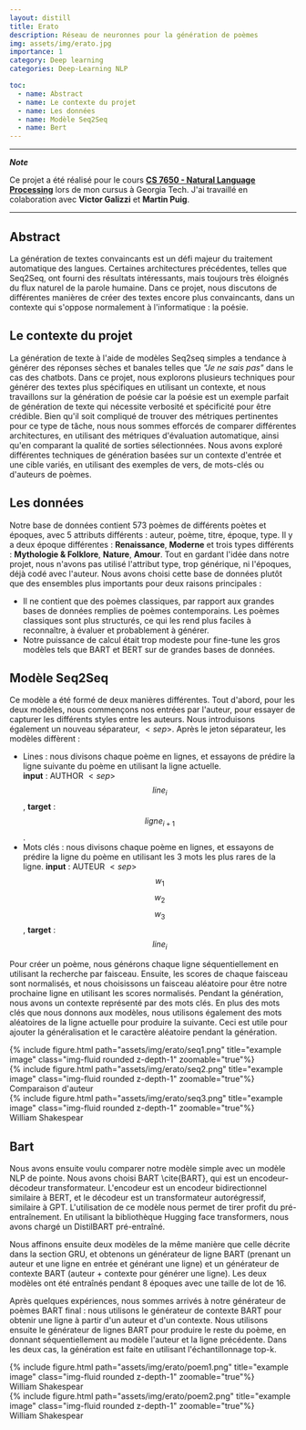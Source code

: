 ```yaml
---
layout: distill
title: Erato
description: Réseau de neuronnes pour la génération de poèmes 
img: assets/img/erato.jpg
importance: 1
category: Deep learning
categories: Deep-Learning NLP

toc:
  - name: Abstract
  - name: Le contexte du projet
  - name: Les données
  - name: Modèle Seq2Seq
  - name: Bert
---
```


***

***Note***

Ce projet a été réalisé pour le cours [**CS 7650 - Natural Language Processing**](https://cocoxu.github.io/CS7650_fall2021/) lors de mon cursus à Georgia Tech. J'ai travaillé en colaboration avec **Victor Galizzi** et **Martin Puig**.

***

## Abstract

La génération de textes convaincants est un défi majeur du traitement automatique des langues. Certaines architectures précédentes, telles que Seq2Seq, ont fourni des résultats intéressants, mais toujours très éloignés du flux naturel de la parole humaine. Dans ce projet, nous discutons de différentes manières de créer des textes encore plus convaincants, dans un contexte qui s'oppose normalement à l'informatique : la poésie. 

## Le contexte du projet

La génération de texte à l'aide de modèles Seq2seq simples a tendance à générer des réponses sèches et banales telles que *"Je ne sais pas"* dans le cas des chatbots. Dans ce projet, nous explorons plusieurs techniques pour générer des textes plus spécifiques en utilisant un contexte, et nous travaillons sur la génération de poésie car la poésie est un exemple parfait de génération de texte qui nécessite verbosité et spécificité pour être crédible. Bien qu'il soit compliqué de trouver des métriques pertinentes pour ce type de tâche, nous nous sommes efforcés de comparer différentes architectures, en utilisant des métriques d'évaluation automatique, ainsi qu'en comparant la qualité de sorties sélectionnées. Nous avons exploré différentes techniques de génération basées sur un contexte d'entrée et une cible variés, en utilisant des exemples de vers, de mots-clés ou d'auteurs de poèmes.

## Les données

Notre base de données contient 573 poèmes de différents poètes et époques, avec 5 attributs différents : auteur, poème, titre, époque, type. Il y a deux époque différentes : **Renaissance**, **Moderne** et trois types différents : **Mythologie & Folklore**, **Nature**, **Amour**. Tout en gardant l'idée dans notre projet, nous n'avons pas utilisé l'attribut type, trop générique, ni l'époques, déjà codé avec l'auteur. 
Nous avons choisi cette base de données plutôt que des ensembles plus importants pour deux raisons principales :

- Il ne contient que des poèmes classiques, par rapport aux grandes bases de données remplies de poèmes contemporains. Les poèmes classiques sont plus structurés, ce qui les rend plus faciles à reconnaître, à évaluer et probablement à générer.
- Notre puissance de calcul était trop modeste pour fine-tune les gros modèles tels que BART et BERT sur de grandes bases de données.


## Modèle Seq2Seq

Ce modèle a été formé de deux manières différentes. Tout d'abord, pour les deux modèles, nous commençons nos entrées par l'auteur, pour essayer de capturer les différents styles entre les auteurs. Nous introduisons également un nouveau séparateur, $<sep>$.
Après le jeton séparateur, les modèles diffèrent : 
- Lines : nous divisons chaque poème en lignes, et essayons de prédire la ligne suivante du poème en utilisant la ligne actuelle.   
   **input** : AUTHOR $<sep>$ $$line_i$$, **target** : $$ligne_{i+1}$$.
- Mots clés : nous divisons chaque poème en lignes, et essayons de prédire la ligne du poème en utilisant les 3 mots les plus rares de la ligne. **input** : AUTEUR $<sep>$ $$w_1$$ $$w_2$$ $$w_3$$, **target** : $$line_{i}$$


Pour créer un poème, nous générons chaque ligne séquentiellement en utilisant la recherche par faisceau. Ensuite, les scores de chaque faisceau sont normalisés, et nous choisissons un faisceau aléatoire pour être notre prochaine ligne en utilisant les scores normalisés. Pendant la génération, nous avons un contexte représenté par des mots clés.
En plus des mots clés que nous donnons aux modèles, nous utilisons également des mots aléatoires de la ligne actuelle pour produire la suivante. Ceci est utile pour ajouter la généralisation et le caractère aléatoire pendant la génération.

<div class="row">
    <div class="col-sm mt-3 mt-md-0">
        {% include figure.html path="assets/img/erato/seq1.png" title="example image" class="img-fluid rounded z-depth-1" zoomable="true"%}
    </div>
    <div class="col-sm mt-3 mt-md-0">
        {% include figure.html path="assets/img/erato/seq2.png" title="example image" class="img-fluid rounded z-depth-1" zoomable="true"%}
    </div>
</div>
<div class="caption">
Comparaison d'auteur
</div>

<div class="row">
    <div class="col-sm mt-3 mt-md-0">
        {% include figure.html path="assets/img/erato/seq3.png" title="example image" class="img-fluid rounded z-depth-1" zoomable="true"%}
    </div>
</div>
<div class="caption">
William Shakespear
</div>


## Bart


Nous avons ensuite voulu comparer notre modèle simple avec un modèle NLP de pointe. Nous avons choisi BART \cite{BART}, qui est un encodeur-décodeur transformateur. L'encodeur est un encodeur bidirectionnel similaire à BERT, et le décodeur est un transformateur autorégressif, similaire à GPT. L'utilisation de ce modèle nous permet de tirer profit du pré-entraînement. En utilisant la bibliothèque Hugging face transformers, nous avons chargé un DistilBART pré-entraîné.

Nous affinons ensuite deux modèles de la même manière que celle décrite dans la section GRU, et obtenons un générateur de ligne BART (prenant un auteur et une ligne en entrée et générant une ligne) et un générateur de contexte BART (auteur + contexte pour générer une ligne). Les deux modèles ont été entraînés pendant 8 époques avec une taille de lot de 16.

Après quelques expériences, nous sommes arrivés à notre générateur de poèmes BART final : nous utilisons le générateur de contexte BART pour obtenir une ligne à partir d'un auteur et d'un contexte. Nous utilisons ensuite le générateur de lignes BART pour produire le reste du poème, en donnant séquentiellement au modèle l'auteur et la ligne précédente. Dans les deux cas, la génération est faite en utilisant l'échantillonnage top-k.


<div class="row">
    <div class="col-sm mt-3 mt-md-0">
        {% include figure.html path="assets/img/erato/poem1.png" title="example image" class="img-fluid rounded z-depth-1" zoomable="true"%}
    </div>
</div>
<div class="caption">
William Shakespear
</div>


<div class="row">
    <div class="col-sm mt-3 mt-md-0">
        {% include figure.html path="assets/img/erato/poem2.png" title="example image" class="img-fluid rounded z-depth-1" zoomable="true"%}
    </div>
</div>
<div class="caption">
William Shakespear
</div>


<br/><br/>